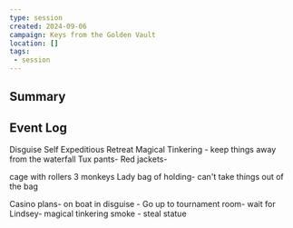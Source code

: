 ```yaml
---
type: session
created: 2024-09-06
campaign: Keys from the Golden Vault
location: []
tags:
 - session
---
```



## Summary

## Event Log

Disguise Self
Expeditious Retreat
Magical Tinkering - keep things away from the waterfall
Tux pants- Red jackets- 

cage with rollers
3 monkeys
Lady bag of holding- can't take things out of the bag

Casino plans-  on boat in disguise - 
Go up to tournament room- wait for Lindsey- magical tinkering smoke - steal statue


